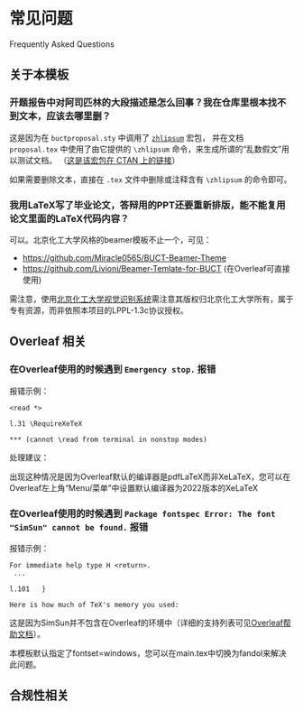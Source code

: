# 常见问题
Frequently Asked Questions

## 关于本模板

### 开题报告中对阿司匹林的大段描述是怎么回事？我在仓库里根本找不到文本，应该去哪里删？

这是因为在 `buctproposal.sty` 中调用了 [`zhlipsum`](https://github.com/CTeX-org/zhlipsum) 宏包，
并在文档 `proposal.tex` 中使用了由它提供的 `\zhlipsum` 命令，来生成所谓的“乱数假文”用以测试文档。
（[这是该宏包在 CTAN 上的链接](https://ctan.org/pkg/zhlipsum)）

如果需要删除文本，直接在 `.tex` 文件中删除或注释含有 `\zhlipsum` 的命令即可。

### 我用LaTeX写了毕业论文，答辩用的PPT还要重新排版，能不能复用论文里面的LaTeX代码内容？

可以。北京化工大学风格的beamer模板不止一个，可见：

* https://github.com/Miracle0565/BUCT-Beamer-Theme
* https://github.com/Livioni/Beamer-Temlate-for-BUCT (在Overleaf可直接使用)

需注意，使用[北京化工大学视觉识别系统](https://www.buct.edu.cn/xywh_11378/list.htm#)需注意其版权归北京化工大学所有，属于专有资源，而非依照本项目的LPPL-1.3c协议授权。

## Overleaf 相关

### 在Overleaf使用的时候遇到 `Emergency stop.` 报错

报错示例：

```
<read *> 
         
l.31 \RequireXeTeX
                  
*** (cannot \read from terminal in nonstop modes)
```

处理建议：

出现这种情况是因为Overleaf默认的编译器是pdfLaTeX而非XeLaTeX，您可以在Overleaf左上角“Menu/菜单”中设置默认编译器为2022版本的XeLaTeX

### 在Overleaf使用的时候遇到 `Package fontspec Error: The font "SimSun" cannot be found.` 报错

报错示例：

```
For immediate help type H <return>.
 ...                                              
                                                  
l.101   }
          
Here is how much of TeX's memory you used:
```

这是因为SimSun并不包含在Overleaf的环境中（详细的支持列表可见[Overleaf帮助文档](https://www.overleaf.com/learn/latex/Questions/Which_OTF_or_TTF_fonts_are_supported_via_fontspec%3F#Chinese)）。

本模板默认指定了fontset=windows，您可以在main.tex中切换为fandol来解决此问题。

## 合规性相关